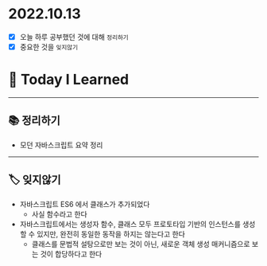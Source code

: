 # 2022.10.13

- [x]  오늘 하루 공부했던 것에 대해 `정리하기`
- [x]  중요한 것을 `잊지않기`

# 🚩 Today I Learned

---

## 📚 정리하기

- 모던 자바스크립트 요약 정리

---

## 🏷 잊지않기

- 자바스크립트 ES6 에서 클래스가 추가되었다
    - 사실 함수라고 한다
- 자바스크립트에서는 생성자 함수, 클래스 모두 프로토타입 기반의 인스턴스를 생성할 수 있지만, 완전히 동일한 동작을 하지는 않는다고 한다
    - 클래스를 문법적 설탕으로만 보는 것이 아닌, 새로운 객체 생성 매커니즘으로 보는 것이 합당하다고 한다